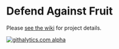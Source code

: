 Defend Against Fruit
====================

Please [see the wiki](https://github.com/teamfruit/defend_against_fruit/wiki) for project details.

[![githalytics.com alpha](https://cruel-carlota.pagodabox.com/db55475abd5cbf195136bd8f949ad783 "githalytics.com")](http://githalytics.com/teamfruit/defend_against_fruit)

